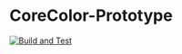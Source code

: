 # CoreColor-Prototype

[![Build and Test](https://github.com/yukonblue/CoreColor-Prototype/actions/workflows/build-n-test.yml/badge.svg)](https://github.com/yukonblue/CoreColor-Prototype/actions/workflows/build-n-test.yml)
